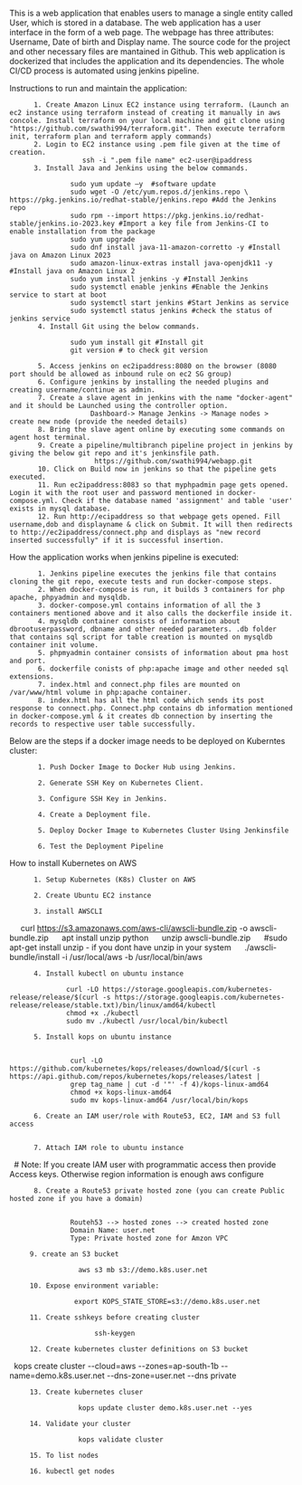 This is a web application that enables users to manage a single entity called User, which is stored in a database. The web application has a user interface in the form of a web page.
The webpage has three attributes: Username, Date of birth and Display name.
The source code for the project and other necessary files are mantained in Github.
This web application is dockerized that includes the application and its dependencies.
The whole CI/CD process is automated using jenkins pipeline.

Instructions to run and maintain the application:

          1. Create Amazon Linux EC2 instance using terraform. (Launch an ec2 instance using terraform instead of creating it manually in aws concole. Install terraform on your local machine and git clone using "https://github.com/swathi994/terraform.git". Then execute terraform init, terraform plan and terraform apply commands)
          2. Login to EC2 instance using .pem file given at the time of creation.
                      ssh -i ".pem file name" ec2-user@ipaddress
          3. Install Java and Jenkins using the below commands.
          
                   sudo yum update –y  #software update
                   sudo wget -O /etc/yum.repos.d/jenkins.repo \ https://pkg.jenkins.io/redhat-stable/jenkins.repo #Add the Jenkins repo
                   sudo rpm --import https://pkg.jenkins.io/redhat-stable/jenkins.io-2023.key #Import a key file from Jenkins-CI to enable installation from the package
                   sudo yum upgrade
                   sudo dnf install java-11-amazon-corretto -y #Install java on Amazon Linux 2023
                   sudo amazon-linux-extras install java-openjdk11 -y #Install java on Amazon Linux 2
                   sudo yum install jenkins -y #Install Jenkins
                   sudo systemctl enable jenkins #Enable the Jenkins service to start at boot
                   sudo systemctl start jenkins #Start Jenkins as service
                   sudo systemctl status jenkins #check the status of jenkins service
           4. Install Git using the below commands.
           
                   sudo yum install git #Install git
                   git version # to check git version
                   
           5. Access jenkins on ec2ipaddress:8080 on the browser (8080 port should be allowed as inbound rule on ec2 SG group)
           6. Configure jenkins by installing the needed plugins and creating username/continue as admin.
           7. Create a slave agent in jenkins with the name "docker-agent" and it should be Launched using the controller option.
                        Dashboard-> Manage Jenkins -> Manage nodes > create new node (provide the needed details)
           8. Bring the slave agent online by executing some commands on agent host terminal.
           9. Create a pipeline/multibranch pipeline project in jenkins by giving the below git repo and it's jenkinsfile path.
                         https://github.com/swathi994/webapp.git
           10. Click on Build now in jenkins so that the pipeline gets executed. 
           11. Run ec2ipaddress:8083 so that myphpadmin page gets opened. Login it with the root user and password mentioned in docker-compose.yml. Check if the database named 'assignment' and table 'user' exists in mysql database.
           12. Run http://ecipaddress so that webpage gets opened. Fill username,dob and displayname & click on Submit. It will then redirects to http://ec2ipaddress/connect.php and displays as "new record inserted successfully" if it is successful insertion.
           
           
How the application works when jenkins pipeline is executed:

           1. Jenkins pipeline executes the jenkins file that contains cloning the git repo, execute tests and run docker-compose steps.
           2. When docker-compose is run, it builds 3 containers for php apache, phpyadmin and mysqldb.
           3. docker-compose.yml contains information of all the 3 containers mentioned above and it also calls the dockerfile inside it.
           4. mysqldb container consists of information about dbrootuserpassword, dbname and other needed parameters. .db folder that contains sql script for table creation is mounted on mysqldb container init volume.
           5. phpmyadmin container consists of information about pma host and port.
           6. dockerfile conists of php:apache image and other needed sql extensions.
           7. index.html and connect.php files are mounted on /var/www/html volume in php:apache container.
           8. index.html has all the html code which sends its post response to connect.php. Connect.php contains db information mentioned in docker-compose.yml & it creates db connection by inserting the records to respective user table successfully.
           
Below are the steps if a docker image needs to be deployed on Kuberntes cluster:

           1. Push Docker Image to Docker Hub using Jenkins.

           2. Generate SSH Key on Kubernetes Client.

           3. Configure SSH Key in Jenkins.

           4. Create a Deployment file.

           5. Deploy Docker Image to Kubernetes Cluster Using Jenkinsfile

           6. Test the Deployment Pipeline       
           
How to install Kubernetes on AWS
           
          1. Setup Kubernetes (K8s) Cluster on AWS

          2. Create Ubuntu EC2 instance

          3. install AWSCLI

                 curl https://s3.amazonaws.com/aws-cli/awscli-bundle.zip -o awscli-bundle.zip
                 apt install unzip python
                 unzip awscli-bundle.zip
                 #sudo apt-get install unzip - if you dont have unzip in your system
                 ./awscli-bundle/install -i /usr/local/aws -b /usr/local/bin/aws

          4. Install kubectl on ubuntu instance

                  curl -LO https://storage.googleapis.com/kubernetes-release/release/$(curl -s https://storage.googleapis.com/kubernetes- release/release/stable.txt)/bin/linux/amd64/kubectl
                  chmod +x ./kubectl
                  sudo mv ./kubectl /usr/local/bin/kubectl
   
          5. Install kops on ubuntu instance


                   curl -LO https://github.com/kubernetes/kops/releases/download/$(curl -s https://api.github.com/repos/kubernetes/kops/releases/latest | 
                   grep tag_name | cut -d '"' -f 4)/kops-linux-amd64
                   chmod +x kops-linux-amd64
                   sudo mv kops-linux-amd64 /usr/local/bin/kops

          6. Create an IAM user/role with Route53, EC2, IAM and S3 full access


          7. Attach IAM role to ubuntu instance
 
                     # Note: If you create IAM user with programmatic access then provide Access keys. Otherwise region information is enough
                      aws configure


          8. Create a Route53 private hosted zone (you can create Public hosted zone if you have a domain)

 
                   Routeh53 --> hosted zones --> created hosted zone  
                   Domain Name: user.net
                   Type: Private hosted zone for Amzon VPC

         9. create an S3 bucket

                     aws s3 mb s3://demo.k8s.user.net

         10. Expose environment variable:

                    export KOPS_STATE_STORE=s3://demo.k8s.user.net

         11. Create sshkeys before creating cluster

                         ssh-keygen

         12. Create kubernetes cluster definitions on S3 bucket
 
                                 kops create cluster --cloud=aws --zones=ap-south-1b --name=demo.k8s.user.net --dns-zone=user.net --dns private

         13. Create kubernetes cluser

                     kops update cluster demo.k8s.user.net --yes

         14. Validate your cluster

                     kops validate cluster

         15. To list nodes

         16. kubectl get nodes
 

                             
           


            
       
